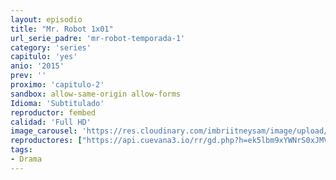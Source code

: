 ```yaml
---
layout: episodio
title: "Mr. Robot 1x01"
url_serie_padre: 'mr-robot-temporada-1'
category: 'series'
capitulo: 'yes'
anio: '2015'
prev: ''
proximo: 'capitulo-2'
sandbox: allow-same-origin allow-forms
Idioma: 'Subtitulado'
reproductor: fembed
calidad: 'Full HD'
image_carousel: 'https://res.cloudinary.com/imbriitneysam/image/upload/v1546988731/robot1-poster-min.jpg'
reproductores: ["https://api.cuevana3.io/rr/gd.php?h=ek5lbm9xYWNrS0xJMVp5b21KREk0dFBLbjVkaHhkRGdrOG1jbnBpUnhhS1YycXAycFpXdXhjNmtobUtLczZ6aHNKZGpwSXV2dTltM3RtU0JuNmJVMTZpU3FadVkyUT09"]
tags:
- Drama
---
```












